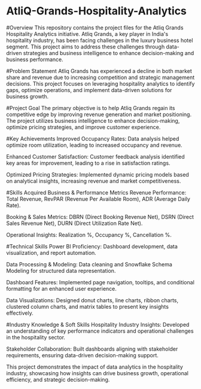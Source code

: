 # AtliQ-Grands-Hospitality-Analytics

#Overview
This repository contains the project files for the Atliq Grands Hospitality Analytics initiative. Atliq Grands, a key player in India's hospitality industry, has been facing challenges in the luxury business hotel segment. This project aims to address these challenges through data-driven strategies and business intelligence to enhance decision-making and business performance.

#Problem Statement
Atliq Grands has experienced a decline in both market share and revenue due to increasing competition and strategic management decisions. This project focuses on leveraging hospitality analytics to identify gaps, optimize operations, and implement data-driven solutions for business growth.

#Project Goal
The primary objective is to help Atliq Grands regain its competitive edge by improving revenue generation and market positioning. The project utilizes business intelligence to enhance decision-making, optimize pricing strategies, and improve customer experience.

#Key Achievements
Improved Occupancy Rates: Data analysis helped optimize room utilization, leading to increased occupancy and revenue.

Enhanced Customer Satisfaction: Customer feedback analysis identified key areas for improvement, leading to a rise in satisfaction ratings.

Optimized Pricing Strategies: Implemented dynamic pricing models based on analytical insights, increasing revenue and market competitiveness.

#Skills Acquired
Business & Performance Metrics
Revenue Performance: Total Revenue, RevPAR (Revenue Per Available Room), ADR (Average Daily Rate).

Booking & Sales Metrics: DBRN (Direct Booking Revenue Net), DSRN (Direct Sales Revenue Net), DURN (Direct Utilization Rate Net).

Operational Insights: Realization %, Occupancy %, Cancellation %.

#Technical Skills
Power BI Proficiency: Dashboard development, data visualization, and report automation.

Data Processing & Modeling: Data cleaning and Snowflake Schema Modeling for structured data representation.

Dashboard Features: Implemented page navigation, tooltips, and conditional formatting for an enhanced user experience.

Data Visualizations: Designed donut charts, line charts, ribbon charts, clustered column charts, and matrix tables to present key insights effectively.

#Industry Knowledge & Soft Skills
Hospitality Industry Insights: Developed an understanding of key performance indicators and operational challenges in the hospitality sector.

Stakeholder Collaboration: Built dashboards aligning with stakeholder requirements, ensuring data-driven decision-making support.

This project demonstrates the impact of data analytics in the hospitality industry, showcasing how insights can drive business growth, operational efficiency, and strategic decision-making.
